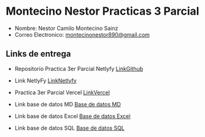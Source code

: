 # Montecino Nestor Practicas 3 Parcial

- Nombre: Nestor Camilo Montecino Sainz
- Correo Electronico: montecinonestor890@gmail.com



## Links de entrega 

- Repositorio Practica 3er Parcial Netlyfy 
[LinkGithub](https://github.com/LDom890/SitioWebAstro)

- Link NetlyFy
[LinkNetlyfy](https://main--grand-mermaid-9c9c7f.netlify.app/)


- Practica 3er Parcial Vercel
[LinkVercel](https://sitio-web-astro.vercel.app/)


- Link base de datos MD
[Base de datos MD](https://github.com/LDom890/montecino-nestor-practicas-3/blob/main/BasedeDatos.md)


- Link base de datos Excel
[Base de datos Excel](https://github.com/LDom890/montecino-nestor-practicas-3/blob/main/ExcelBD.xlsx)

- Link base de datos SQL
[Base de datos SQL](https://github.com/LDom890/montecino-nestor-practicas-3/blob/main/Domber.sql)


